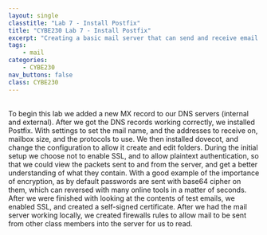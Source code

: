 ```yaml
---
layout: single
classtitle: "Lab 7 - Install Postfix"
title: "CYBE230 Lab 7 - Install Postfix"
excerpt: "Creating a basic mail server that can send and receive email between classmates"
tags:
    - mail
categories:
    - CYBE230
nav_buttons: false
class: CYBE230
---
```

\
To begin this lab we added a new MX record to our DNS servers (internal and external). After we got the DNS records working correctly, we installed Postfix. With settings to set the mail name, and the addresses to receive on, mailbox size, and the protocols to use. We then installed dovecot, and change the configuration to allow it create and edit folders. During the initial setup we choose not to enable SSL, and to allow plaintext authentication, so that we could view the packets sent to and from the server, and get a better understanding of what they contain. With a good example of the importance of encryption, as by default passwords are sent with base64 cipher on them, which can reversed with many online tools in a matter of seconds. After we were finished with looking at the contents of test emails, we enabled SSL, and created a self-signed certificate. After we had the mail server working locally, we created firewalls rules to allow mail to be sent from other class members into the server for us to read.
